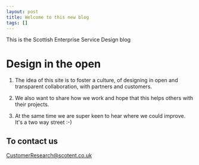 ```yaml
---
layout: post
title: Welcome to this new blog
tags: []
---
```



This is the Scottish Enterprise Service Design blog

<!--more-->

# Design in the open

1. The idea of this site is to foster a culture, of designing in open and transparent collaboration, with partners and customers.  

2. We also want to share how we work and hope that this helps others with their projects.

3. At the same time we are super keen to hear where we could improve. It's a two way street :-)

## To contact us
[CustomerResearch@scotent.co.uk](mailto:CustomerResearch@scotent.co.uk?Subject=Contact%20via%20Design-in-the-open%20blog)
